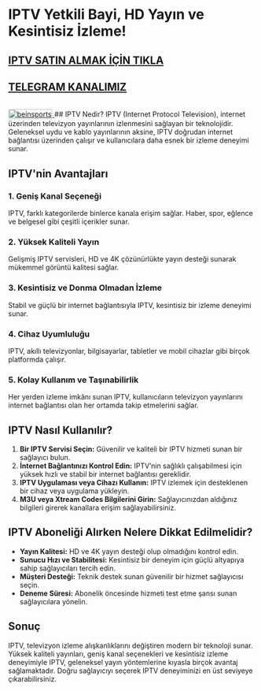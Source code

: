 # IPTV Yetkili Bayi, HD Yayın ve Kesintisiz İzleme!
## <a href="https://kaliteiptvtr5.com/" title="beinsports">IPTV SATIN ALMAK İÇİN TIKLA</a>
## <a href="https://t.me/kaliteiptv2" title="beinsports">TELEGRAM KANALIMIZ</a>
 <a href="https://kaliteiptvtr5.com/" title="beinsports">
     <img src="http://hizliresims.com/kaliteiptvlogo.png" alt="beinsports" style="max-width: 100%; border: 2px solid #ddd; margin-top: 15px;">
 </a>
## IPTV Nedir?
IPTV (Internet Protocol Television), internet üzerinden televizyon yayınlarının izlenmesini sağlayan bir teknolojidir. Geleneksel uydu ve kablo yayınlarının aksine, IPTV doğrudan internet bağlantısı üzerinden çalışır ve kullanıcılara daha esnek bir izleme deneyimi sunar.

## IPTV'nin Avantajları

### 1. **Geniş Kanal Seçeneği**
IPTV, farklı kategorilerde binlerce kanala erişim sağlar. Haber, spor, eğlence ve belgesel gibi çeşitli içerikler sunar.

### 2. **Yüksek Kaliteli Yayın**
Gelişmiş IPTV servisleri, HD ve 4K çözünürlükte yayın desteği sunarak mükemmel görüntü kalitesi sağlar.

### 3. **Kesintisiz ve Donma Olmadan İzleme**
Stabil ve güçlü bir internet bağlantısıyla IPTV, kesintisiz bir izleme deneyimi sunar.

### 4. **Cihaz Uyumluluğu**
IPTV, akıllı televizyonlar, bilgisayarlar, tabletler ve mobil cihazlar gibi birçok platformda çalışır.

### 5. **Kolay Kullanım ve Taşınabilirlik**
Her yerden izleme imkânı sunan IPTV, kullanıcıların televizyon yayınlarını internet bağlantısı olan her ortamda takip etmelerini sağlar.

## IPTV Nasıl Kullanılır?

1. **Bir IPTV Servisi Seçin:** Güvenilir ve kaliteli bir IPTV hizmeti sunan bir sağlayıcı bulun.
2. **İnternet Bağlantınızı Kontrol Edin:** IPTV’nin sağlıklı çalışabilmesi için yüksek hızlı ve stabil bir internet bağlantısı gereklidir.
3. **IPTV Uygulaması veya Cihazı Kullanın:** IPTV izlemek için desteklenen bir cihaz veya uygulama yükleyin.
4. **M3U veya Xtream Codes Bilgilerini Girin:** Sağlayıcınızdan aldığınız bilgileri girerek kanallara erişim sağlayabilirsiniz.

## IPTV Aboneliği Alırken Nelere Dikkat Edilmelidir?

- **Yayın Kalitesi:** HD ve 4K yayın desteği olup olmadığını kontrol edin.
- **Sunucu Hızı ve Stabilitesi:** Kesintisiz bir deneyim için güçlü altyapıya sahip sağlayıcıları tercih edin.
- **Müşteri Desteği:** Teknik destek sunan güvenilir bir hizmet sağlayıcısı seçin.
- **Deneme Süresi:** Abonelik öncesinde hizmeti test etme şansı sunan sağlayıcılara yönelin.

## Sonuç
IPTV, televizyon izleme alışkanlıklarını değiştiren modern bir teknoloji sunar. Yüksek kaliteli yayınları, geniş kanal seçenekleri ve kesintisiz izleme deneyimiyle IPTV, geleneksel yayın yöntemlerine kıyasla birçok avantaj sağlamaktadır. Doğru sağlayıcıyı seçerek IPTV deneyiminizi en üst seviyeye çıkarabilirsiniz.
